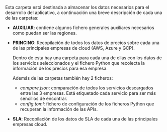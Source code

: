 Esta carpeta está destinada a almacenar los datos necesarios para el desarrollo del aplicativo, a continuación una breve descripción de cada una de las carpetas:

- __AUXILIAR__: contiene algunos fichero generales auxiliares necesarios como puedan ser las regiones.

- __PRINCING__: Recopilación de todos los datos de precios sobre cada una de las principales empresas de cloud (AWS, Azure y GCP). 

   Dentro de esta hay una carpeta para cada una de ellas con los datos de los servicios seleccionados y el fichero Python que recolecta la información de los precios para esa empresa. 
   
   Además de las carpetas también hay 2 ficheros:

   - _compare.json_: comparación de todos los servicios descargados entre las 3 empresas. Está etiquetado cada servicio para ser más sencillos de encontrar.
   - _config.toml_: fichero de configuración de los ficheros Python que recuperan la información de las APIs.

- __SLA__: Recopilación de los datos de SLA de cada una de las principales empresas cloud.